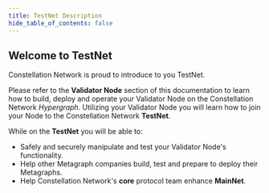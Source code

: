 ```yaml
---
title: TestNet Description
hide_table_of_contents: false
---
```


<head>
  <title>Introduction to TestNet</title>
  <meta
    name="TestNet Description"
    content="TestNet Description"
  />
</head>

## Welcome to TestNet

Constellation Network is proud to introduce to you TestNet.  

Please refer to the **Validator Node** section of this documentation to learn how to build, deploy and operate your
Validator Node on the Constellation Network *Hypergraph*.  Utilizing your Validator Node you will learn how to 
join your Node to the Constellation Network **TestNet**.  

While on the **TestNet** you will be able to:

- Safely and securely manipulate and test your Validator Node's 
functionality.
- Help other Metagraph companies build, test and prepare to deploy their Metagraphs.
- Help Constellation Network's **core** protocol team enhance **MainNet**.